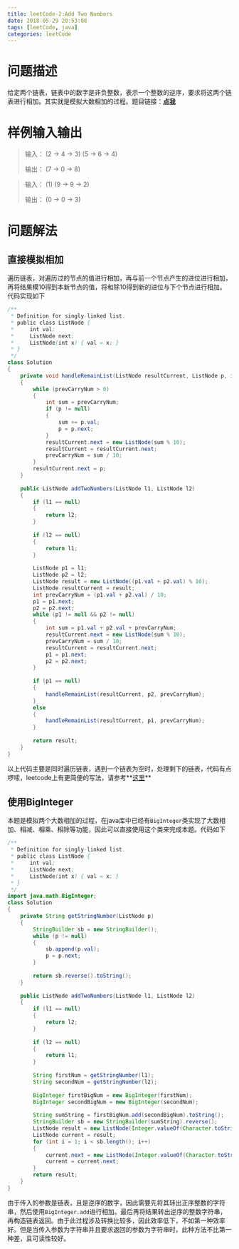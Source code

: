 ```yaml
---
title: leetCode-2:Add Two Numbers
date: 2018-05-29 20:53:08
tags: [leetCode, java]
categories: leetCode
---
```


# 问题描述

给定两个链表，链表中的数字是非负整数，表示一个整数的逆序，要求将这两个链表进行相加。其实就是模拟大数相加的过程。题目链接：**[点我](https://leetcode.com/problems/add-two-numbers/description/)**

<!-- more -->

# 样例输入输出

> 输入： (2 -> 4 -> 3)   (5 -> 6 -> 4)
>
> 输出： (7 -> 0 -> 8)

> 输入： (1)  (9 -> 9 -> 2)
>
> 输出： (0 -> 0 -> 3)

# 问题解法

## 直接模拟相加

遍历链表，对遍历过的节点的值进行相加，再与前一个节点产生的进位进行相加，再将结果模10得到本新节点的值，将和除10得到新的进位与下个节点进行相加。代码实现如下

```java
/**
 * Definition for singly-linked list.
 * public class ListNode {
 *     int val;
 *     ListNode next;
 *     ListNode(int x) { val = x; }
 * }
 */
class Solution 
{
    private void handleRemainList(ListNode resultCurrent, ListNode p, int prevCarryNum)
    {
        while (prevCarryNum > 0)
        {
            int sum = prevCarryNum;
            if (p != null)
            {
                sum += p.val;
                p = p.next;
            }
            resultCurrent.next = new ListNode(sum % 10);
            resultCurrent = resultCurrent.next;
            prevCarryNum = sum / 10;
        }
        resultCurrent.next = p;
    }
    
    public ListNode addTwoNumbers(ListNode l1, ListNode l2) 
    {
        if (l1 == null)
        {
            return l2;
        }
        
        if (l2 == null)
        {
            return l1;
        }
        
        ListNode p1 = l1;
        ListNode p2 = l2;
        ListNode result = new ListNode((p1.val + p2.val) % 10);
        ListNode resultCurrent = result;
        int prevCarryNum = (p1.val + p2.val) / 10;
        p1 = p1.next;
        p2 = p2.next;
        while (p1 != null && p2 != null)
        {
            int sum = p1.val + p2.val + prevCarryNum;
            resultCurrent.next = new ListNode(sum % 10);
            prevCarryNum = sum / 10;
            resultCurrent = resultCurrent.next;
            p1 = p1.next;
            p2 = p2.next;
        }
        
        if (p1 == null)
        {
            handleRemainList(resultCurrent, p2, prevCarryNum);
        }
        else
        {
            handleRemainList(resultCurrent, p1, prevCarryNum);
        }
        
        return result;
    }
}
```

以上代码主要是同时遍历链表，遇到一个链表为空时，处理剩下的链表，代码有点啰嗦，leetcode上有更简便的写法，请参考**[这里](https://leetcode.com/articles/add-two-numbers/)**

## 使用BigInteger

本题是模拟两个大数相加的过程，在java库中已经有`BigInteger`类实现了大数相加、相减、相乘、相除等功能，因此可以直接使用这个类来完成本题。代码如下

```java
/**
 * Definition for singly-linked list.
 * public class ListNode {
 *     int val;
 *     ListNode next;
 *     ListNode(int x) { val = x; }
 * }
 */
import java.math.BigInteger;
class Solution 
{
    private String getStringNumber(ListNode p)
    {
        StringBuilder sb = new StringBuilder();
        while (p != null)
        {
            sb.append(p.val);
            p = p.next;
        }
        
        return sb.reverse().toString();
    }
    
    public ListNode addTwoNumbers(ListNode l1, ListNode l2) 
    {
        if (l1 == null)
        {
            return l2;
        }
        
        if (l2 == null)
        {
            return l1;
        }
        
        String firstNum = getStringNumber(l1);
        String secondNum = getStringNumber(l2);
        
        BigInteger firstBigNum = new BigInteger(firstNum);
        BigInteger secondBigNum = new BigInteger(secondNum);
        
        String sumString = firstBigNum.add(secondBigNum).toString();
        StringBuilder sb = new StringBuilder(sumString).reverse();
        ListNode result = new ListNode(Integer.valueOf(Character.toString(sb.charAt(0))));
        ListNode current = result;
        for (int i = 1; i < sb.length(); i++)
        {
            current.next = new ListNode(Integer.valueOf(Character.toString(sb.charAt(i))));
            current = current.next;
        }
        return result;
    }
}
```

由于传入的参数是链表，且是逆序的数字，因此需要先将其转出正序整数的字符串，然后使用`BigInteger.add`进行相加。最后再将结果转出逆序的整数字符串，再构造链表返回。由于此过程涉及转换比较多，因此效率低下，不如第一种效率好。但是当传入参数为字符串并且要求返回的参数为字符串时，此种方法不比第一种差，且可读性较好。